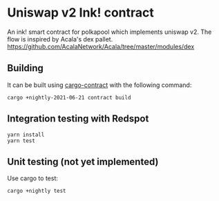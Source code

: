 # Uniswap v2 Ink! contract

An ink! smart contract for polkapool which implements uniswap v2. The flow is inspired by Acala's dex pallet. https://github.com/AcalaNetwork/Acala/tree/master/modules/dex

## Building

It can be built using [cargo-contract](https://github.com/paritytech/cargo-contract) with the following command:

```
cargo +nightly-2021-06-21 contract build
```

## Integration testing with Redspot

```
yarn install
yarn test
```

## Unit testing (not yet implemented)

Use cargo to test:

```
cargo +nightly test
```
